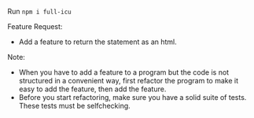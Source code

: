 Run `npm i full-icu`

Feature Request:
- Add a feature to return the statement as an html.

Note:
- When you have to add a feature to a program but the code is not structured in a convenient way, first refactor the program to make it easy to add the feature, then add the feature.
- Before you start refactoring, make sure you have a solid suite of tests. These tests must be self­checking.

